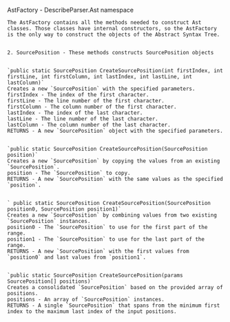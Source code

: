 AstFactory - DescribeParser.Ast namespace
    
	The AstFactory contains all the methods needed to construct Ast classes. Those classes have internal constructors, so the AstFactory is the only way to construct the objects of the Abstract Syntax Tree.


	2. SourcePosition - These methods constructs SourcePosition objects
	
	
	`public static SourcePosition CreateSourcePosition(int firstIndex, int firstLine, int firstColumn, int lastIndex, int lastLine, int lastColumn)`
	Creates a new `SourcePosition` with the specified parameters.
	firstIndex - The index of the first character.
	firstLine - The line number of the first character.
	firstColumn - The column number of the first character.
	lastIndex - The index of the last character.
	lastLine - The line number of the last character.
	lastColumn - The column number of the last character.
	RETURNS - A new `SourcePosition` object with the specified parameters.
	
	
	`public static SourcePosition CreateSourcePosition(SourcePosition position)`
	Creates a new `SourcePosition` by copying the values from an existing `SourcePosition`.
	position - The `SourcePosition` to copy.
    RETURNS - A new `SourcePosition` with the same values as the specified `position`.


	` public static SourcePosition CreateSourcePosition(SourcePosition position0, SourcePosition position1)`
	Creates a new `SourcePosition` by combining values from two existing `SourcePosition` instances.
	position0 - The `SourcePosition` to use for the first part of the range.
	position1 - The `SourcePosition` to use for the last part of the range.
    RETURNS - A new `SourcePosition` with the first values from `position0` and last values from `position1`.


	`public static SourcePosition CreateSourcePosition(params SourcePosition[] positions)`
	Creates a consolidated `SourcePosition` based on the provided array of positions.
	positions - An array of `SourcePosition` instances.
    RETURNS - A single `SourcePosition` that spans from the minimum first index to the maximum last index of the input positions.
